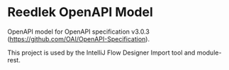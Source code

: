 # Reedlek OpenAPI Model

OpenAPI model for OpenAPI specification v3.0.3 (https://github.com/OAI/OpenAPI-Specification).

This project is used by the IntelliJ Flow Designer Import tool and module-rest.
